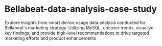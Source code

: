 # Bellabeat-data-analysis-case-study
Explore insights from smart device usage data analysis conducted for Bellabeat's marketing strategy. Utilizing MySQL, uncover trends, visualize key findings, and provide high-level recommendations to drive targeted marketing efforts and product enhancements
